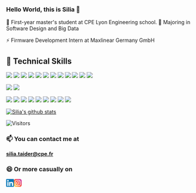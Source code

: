 ### Hello World, this is Silia 👋

💬 First-year master's student at CPE Lyon Engineering school.
🔭 Majoring in Software Design and Big Data

⚡ Firmware Development Intern at Maxlinear Germany GmbH

<!--- 
  <img height="180em" src="https://github-readme-stats.vercel.app/api?username=siliataider&show_icons=true&hide_border=true&&count_private=true&include_all_commits=true" />
--->
## 💼 Technical Skills

![](https://img.shields.io/badge/Code-JavaScript-informational?style=flat&logo=JavaScript&color=F7DF1E)
![](https://img.shields.io/badge/Code-HTML5-informational?style=flat&logo=HTML5&color=E34F26)
![](https://img.shields.io/badge/Code-PostgreSQL-informational?style=flat&logo=PostgreSQL&color=336791)
![](https://img.shields.io/badge/Code-Python-informational?style=flat&logo=Python&color=003B57)
![](https://img.shields.io/badge/Code-C-informational?style=flat&logo=JavaScript&color=61DAFB)
![](https://img.shields.io/badge/Code-C++-informational?style=flat&logo=JavaScript&color=764ABC)
![](https://img.shields.io/badge/Code-Java-informational?style=flat&logo=JavaScript&color=CC342D)
![](https://img.shields.io/badge/Code-Matlab-informational?style=flat&logo=JavaScript&color=CC0000)
![](https://img.shields.io/badge/Code-PHP-informational?style=flat&logo=JavaScript&color=F7DF1E)
![](https://img.shields.io/badge/Code-Bash-informational?style=flat&logo=JavaScript&color=003B57)
![](https://img.shields.io/badge/Code-VHDL-informational?style=flat&logo=JavaScript&color=DB7093)
![](https://img.shields.io/badge/Code-Assembly-informational?style=flat&logo=JavaScript&color=0081CB)

![](https://img.shields.io/badge/Style-Bootstrap-informational?style=flat&logo=Bootstrap&color=7952B3)
![](https://img.shields.io/badge/Style-CSS3-informational?style=flat&logo=CSS3&color=1572B6)

![](https://img.shields.io/badge/Tools-Postman-informational?style=flat&logo=Postman&color=FF6C37)
![](https://img.shields.io/badge/Tools-Git-informational?style=flat&logo=Git&color=F05032)
![](https://img.shields.io/badge/Tools-GitHub-informational?style=flat&logo=GitHub&color=181717)
![](https://img.shields.io/badge/Tools-Eclipse-informational?style=flat&logo=GitHub&color=F24E1E)
![](https://img.shields.io/badge/Tools-Jupyter-informational?style=flat&logo=GitHub&color=CB3837)
![](https://img.shields.io/badge/Tools-Simulink-informational?style=flat&logo=GitHub&color=2C8EBB)
![](https://img.shields.io/badge/Tools-Octave-informational?style=flat&logo=GitHub&color=430098)
![](https://img.shields.io/badge/Tools-Labview-informational?style=flat&logo=GitHub&color=003B57)
![](https://img.shields.io/badge/Tools-LTSpice-informational?style=flat&logo=GitHub&color=DB7093)

<!---  ![visitors](https://visitor-badge.glitch.me/badge?page_id=page.id) --->
[![Silia's github stats](https://github-readme-stats.vercel.app/api?username=siliataider)](https://github.com/siliataider)

![Visitors](https://visitor-badge.glitch.me/badge?page_id=siliataider.siliataider)


### 📫 You can contact me at 

**silia.taider@cpe.fr**

### 😄 Or more casually on

<a href="https://www.linkedin.com/in/silia-taider-021538176/"><img align="left" src="https://raw.githubusercontent.com/siliataider/siliataider/main/images/linkedin.svg" alt="Silia TAIDER | LinkedIn" width="21px"/></a>
<a href="https://instagram.com/yushi.95"><img align="left" src="https://raw.githubusercontent.com/siliataider/siliataider/main/images/instagram.svg" alt="Silia TAIDER | Instagram" width="21px"/></a><br/>
